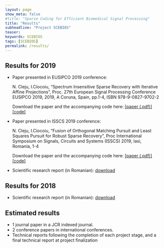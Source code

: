 ```yaml
---
layout: page
show_meta: false
#title: "Sparse Coding for Efficient Biomedical Signal Processing"
title: "Results"
subheadline: "Project SCEBIOS"
teaser:
keywords: SCEBIOS
tags: [SCEBIOS]
permalink: /results/
---
```


## Results for 2019

- Paper presented in EUSIPCO 2019 conference: 

	N. Cleju, I.Ciocoiu, “Spectrum Insensitive Sparse Recovery with Iterative Affine Projections”,
	Proc. 27th European Signal Processing Conference EUSIPCO 2019, 2019, A Coruna, Spain,
	pp.1-4, ISBN 978-9-0827-9702-2
	
	Download the paper and the accompanying code here: [[paper (.pdf)]]({{site.url}}/{{site.storagefolder}}/2019_Paper_IAP.pdf) [[code]](https://github.com/nikcleju/code_paper_IterativeAffineProjections)

- Paper presented in ISSCS 2019 conference: 

	N. Cleju, I.Ciocoiu, “Fusion of Orthogonal Matching Pursuit and Least Squares Pursuit for
	Robust Sparse Recovery”, Proc International Symposium on Signals, Circuits and Systems
	(ISSCS) 2019, Iasi, Romania, 1-4	
	
	Download the paper and the accompanying code here: [[paper (.pdf)]]({{site.url}}/{{site.storagefolder}}/2019_Paper_OMPLSP.pdf) [[code]](https://github.com/nikcleju/code_paper_FusionOMPLSP)

- Scientific research report (in Romanian): [download]({{site.url}}/{{site.storagefolder}}/Raport2019.pdf)

## Results for 2018

- Scientific research report (in Romanian): [download]({{site.url}}/{{site.storagefolder}}/Raport2018.pdf)


## Estimated results
- 1 journal paper in a JCR indexed journal.
- 2 conference papers in international conferences.
- Technical reports following the completion of each project stage, and a final technical report at project finalization

